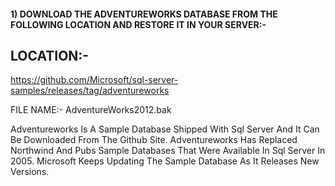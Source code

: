 #### 1) DOWNLOAD THE ADVENTUREWORKS DATABASE FROM THE FOLLOWING LOCATION AND RESTORE IT IN YOUR SERVER:-
 
## LOCATION:-

https://github.com/Microsoft/sql-server-samples/releases/tag/adventureworks

FILE NAME:- AdventureWorks2012.bak

Adventureworks Is A Sample Database Shipped With Sql Server And It Can
Be Downloaded From The Github Site. Adventureworks Has Replaced
Northwind And Pubs Sample Databases That Were Available In Sql Server
In 2005. Microsoft Keeps Updating The Sample Database As It Releases New Versions.
